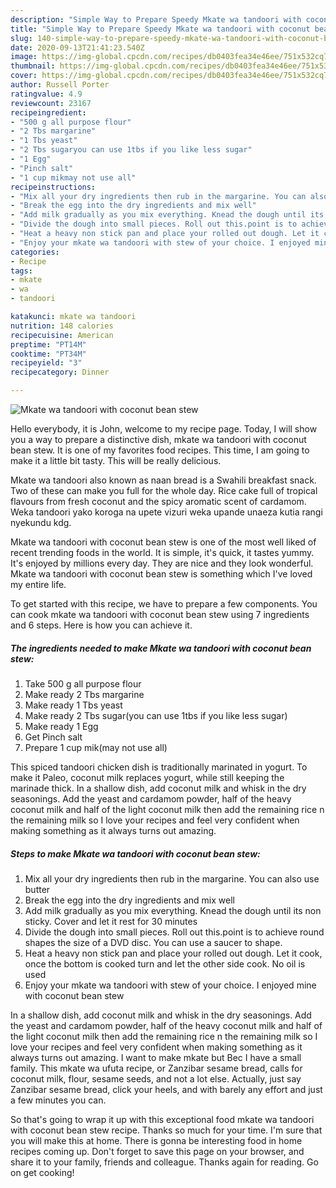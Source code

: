 ```yaml
---
description: "Simple Way to Prepare Speedy Mkate wa tandoori with coconut bean stew"
title: "Simple Way to Prepare Speedy Mkate wa tandoori with coconut bean stew"
slug: 140-simple-way-to-prepare-speedy-mkate-wa-tandoori-with-coconut-bean-stew
date: 2020-09-13T21:41:23.540Z
image: https://img-global.cpcdn.com/recipes/db0403fea34e46ee/751x532cq70/mkate-wa-tandoori-with-coconut-bean-stew-recipe-main-photo.jpg
thumbnail: https://img-global.cpcdn.com/recipes/db0403fea34e46ee/751x532cq70/mkate-wa-tandoori-with-coconut-bean-stew-recipe-main-photo.jpg
cover: https://img-global.cpcdn.com/recipes/db0403fea34e46ee/751x532cq70/mkate-wa-tandoori-with-coconut-bean-stew-recipe-main-photo.jpg
author: Russell Porter
ratingvalue: 4.9
reviewcount: 23167
recipeingredient:
- "500 g all purpose flour"
- "2 Tbs margarine"
- "1 Tbs yeast"
- "2 Tbs sugaryou can use 1tbs if you like less sugar"
- "1 Egg"
- "Pinch salt"
- "1 cup mikmay not use all"
recipeinstructions:
- "Mix all your dry ingredients then rub in the margarine. You can also use butter"
- "Break the egg into the dry ingredients and mix well"
- "Add milk gradually as you mix everything. Knead the dough until its non sticky. Cover and let it rest for 30 minutes"
- "Divide the dough into small pieces. Roll out this.point is to achieve round shapes the size of a DVD disc. You can use a saucer to shape."
- "Heat a heavy non stick pan and place your rolled out dough. Let it cook, once the bottom is cooked turn and let the other side cook. No oil is used"
- "Enjoy your mkate wa tandoori with stew of your choice. I enjoyed mine with coconut bean stew"
categories:
- Recipe
tags:
- mkate
- wa
- tandoori

katakunci: mkate wa tandoori 
nutrition: 148 calories
recipecuisine: American
preptime: "PT14M"
cooktime: "PT34M"
recipeyield: "3"
recipecategory: Dinner

---
```



![Mkate wa tandoori with coconut bean stew](https://img-global.cpcdn.com/recipes/db0403fea34e46ee/751x532cq70/mkate-wa-tandoori-with-coconut-bean-stew-recipe-main-photo.jpg)

Hello everybody, it is John, welcome to my recipe page. Today, I will show you a way to prepare a distinctive dish, mkate wa tandoori with coconut bean stew. It is one of my favorites food recipes. This time, I am going to make it a little bit tasty. This will be really delicious.

Mkate wa tandoori also known as naan bread is a Swahili breakfast snack. Two of these can make you full for the whole day. Rice cake full of tropical flavours from fresh coconut and the spicy aromatic scent of cardamom. Weka tandoori yako koroga na upete vizuri weka upande unaeza kutia rangi nyekundu kdg.

Mkate wa tandoori with coconut bean stew is one of the most well liked of recent trending foods in the world. It is simple, it's quick, it tastes yummy. It's enjoyed by millions every day. They are nice and they look wonderful. Mkate wa tandoori with coconut bean stew is something which I've loved my entire life.


To get started with this recipe, we have to prepare a few components. You can cook mkate wa tandoori with coconut bean stew using 7 ingredients and 6 steps. Here is how you can achieve it.

<!--inarticleads1-->

##### The ingredients needed to make Mkate wa tandoori with coconut bean stew:

1. Take 500 g all purpose flour
1. Make ready 2 Tbs margarine
1. Make ready 1 Tbs yeast
1. Make ready 2 Tbs sugar(you can use 1tbs if you like less sugar)
1. Make ready 1 Egg
1. Get Pinch salt
1. Prepare 1 cup mik(may not use all)


This spiced tandoori chicken dish is traditionally marinated in yogurt. To make it Paleo, coconut milk replaces yogurt, while still keeping the marinade thick. In a shallow dish, add coconut milk and whisk in the dry seasonings. Add the yeast and cardamom powder, half of the heavy coconut milk and half of the light coconut milk then add the remaining rice n the remaining milk so I love your recipes and feel very confident when making something as it always turns out amazing. 

<!--inarticleads2-->

##### Steps to make Mkate wa tandoori with coconut bean stew:

1. Mix all your dry ingredients then rub in the margarine. You can also use butter
1. Break the egg into the dry ingredients and mix well
1. Add milk gradually as you mix everything. Knead the dough until its non sticky. Cover and let it rest for 30 minutes
1. Divide the dough into small pieces. Roll out this.point is to achieve round shapes the size of a DVD disc. You can use a saucer to shape.
1. Heat a heavy non stick pan and place your rolled out dough. Let it cook, once the bottom is cooked turn and let the other side cook. No oil is used
1. Enjoy your mkate wa tandoori with stew of your choice. I enjoyed mine with coconut bean stew


In a shallow dish, add coconut milk and whisk in the dry seasonings. Add the yeast and cardamom powder, half of the heavy coconut milk and half of the light coconut milk then add the remaining rice n the remaining milk so I love your recipes and feel very confident when making something as it always turns out amazing. I want to make mkate but Bec I have a small family. This mkate wa ufuta recipe, or Zanzibar sesame bread, calls for coconut milk, flour, sesame seeds, and not a lot else. Actually, just say Zanzibar sesame bread, click your heels, and with barely any effort and just a few minutes you can. 

So that's going to wrap it up with this exceptional food mkate wa tandoori with coconut bean stew recipe. Thanks so much for your time. I'm sure that you will make this at home. There is gonna be interesting food in home recipes coming up. Don't forget to save this page on your browser, and share it to your family, friends and colleague. Thanks again for reading. Go on get cooking!
